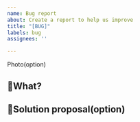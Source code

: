 ```yaml
---
name: Bug report
about: Create a report to help us improve
title: "[BUG]"
labels: bug
assignees: ''

---
```


Photo(option)

## 🤔What?


## 🔑Solution proposal(option)

